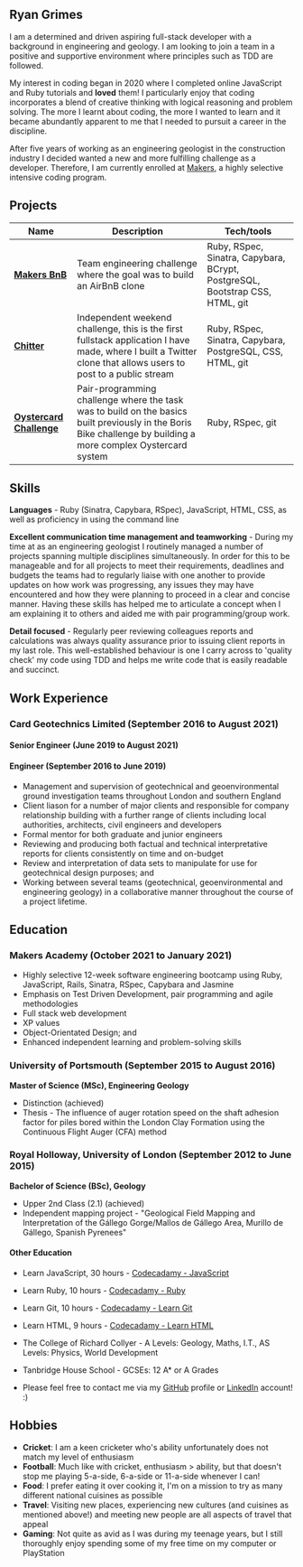 ## Ryan Grimes

I am a determined and driven aspiring full-stack developer with a background in engineering and geology. I am looking to join a team in a positive and supportive environment where principles such as TDD are followed.

My interest in coding began in 2020 where I completed online JavaScript and Ruby tutorials and **loved** them! I particularly enjoy that coding incorporates a blend of creative thinking with logical reasoning and problem solving. The more I learnt about coding, the more I wanted to learn and it became abundantly apparent to me that I needed to pursuit a career in the discipline.

After five years of working as an engineering geologist in the construction industry I decided wanted a new and more fulfilling challenge as a developer. Therefore, I am currently enrolled at [Makers](https://makers.tech/), a highly selective intensive coding program.

## Projects

| Name                         | Description       | Tech/tools        |
| ---------------------------- | ----------------- | ----------------- |
| [**Makers BnB**](https://github.com/RPGrimes/Makers_BnB) | Team engineering challenge where the goal was to build an AirBnB clone | Ruby, RSpec, Sinatra, Capybara, BCrypt, PostgreSQL, Bootstrap CSS, HTML, git  |
| [**Chitter**](https://github.com/RPGrimes/chitter-challenge) | Independent weekend challenge, this is the first fullstack application I have made, where I built a Twitter clone that allows users to post to a public stream | Ruby, RSpec, Sinatra, Capybara, PostgreSQL, CSS, HTML, git  |
| [**Oystercard Challenge**](https://github.com/RPGrimes/Oystercard) | Pair-programming challenge where the task was to build on the basics built previously in the Boris Bike challenge by building a more complex Oystercard system | Ruby, RSpec, git |


## Skills

**Languages** - Ruby (Sinatra, Capybara, RSpec), JavaScript, HTML, CSS, as well as proficiency in using the command line

**Excellent communication time management and teamworking** - During my time at as an engineering geologist I routinely managed a number of projects spanning multiple disciplines simultaneously. In order for this to be manageable and for all projects to meet their requirements, deadlines and budgets the teams had to regularly liaise with one another to provide updates on how work was progressing, any issues they may have encountered and how they were planning to proceed in a clear and concise manner. Having these skills has helped me to articulate a concept when I am explaining it to others and aided me with pair programming/group work.

**Detail focused** - Regularly peer reviewing colleagues reports and calculations was always quality assurance prior to issuing client reports in my last role. This well-established behaviour is one I carry across to 'quality check' my code using TDD and helps me write code that is easily readable and succinct.

## Work Experience

### Card Geotechnics Limited (September 2016 to August 2021)  
#### Senior Engineer (June 2019 to August 2021)
#### Engineer (September 2016 to June 2019)

- Management and supervision of geotechnical and geoenvironmental ground investigation teams throughout London and southern England
- Client liason for a number of major clients and responsible for company relationship building with a further range of clients including local authorities, architects, civil engineers and developers
- Formal mentor for both graduate and junior engineers
- Reviewing and producing both factual and technical interpretative reports for clients consistently on time and on-budget
- Review and interpretation of data sets to manipulate for use for geotechnical design purposes; and
- Working between several teams (geotechnical, geoenvironmental and engineering geology) in a collaborative manner throughout the course of a project lifetime.

## Education

### Makers Academy (October 2021 to January 2021)
- Highly selective 12-week software engineering bootcamp using Ruby, JavaScript, Rails, Sinatra, RSpec, Capybara and Jasmine
- Emphasis on Test Driven Development, pair programming and agile methodologies
- Full stack web development
- XP values
- Object-Orientated Design; and 
- Enhanced independent learning and problem-solving skills


### University of Portsmouth (September 2015 to August 2016)
**Master of Science (MSc), Engineering Geology**
- Distinction (achieved)
- Thesis - The influence of auger rotation speed on the shaft adhesion factor for piles bored within the London Clay Formation using the Continuous Flight Auger (CFA) method

### Royal Holloway, University of London (September 2012 to June 2015)
**Bachelor of Science (BSc), Geology**
- Upper 2nd Class (2.1) (achieved)
- Independent mapping project - "Geological Field Mapping and Interpretation of the Gállego Gorge/Mallos de Gállego Area, Murillo de Gállego, Spanish Pyrenees"

#### Other Education
- Learn JavaScript, 30 hours - [Codecadamy - JavaScript](https://www.codecademy.com/learn/introduction-to-javascript)
- Learn Ruby, 10 hours - [Codecadamy - Ruby](https://www.codecademy.com/learn/learn-ruby)
- Learn Git, 10 hours - [Codecadamy - Learn Git](https://www.codecademy.com/learn/learn-git)
- Learn HTML, 9 hours - [Codecadamy - Learn HTML](https://www.codecademy.com/learn/learn-html)
- The College of Richard Collyer - A Levels: Geology, Maths, I.T., AS Levels: Physics, World Development
- Tanbridge House School - GCSEs: 12 A* or A Grades

- Please feel free to contact me via my [GitHub](https://github.com/RPGrimes) profile or [LinkedIn](https://www.linkedin.com/in/ryanpgrimes/) account! :)

## Hobbies

- **Cricket**: I am a keen cricketer who's ability unfortunately does not match my level of enthusiasm
- **Football**: Much like with cricket, enthusiasm > ability, but that doesn't stop me playing 5-a-side, 6-a-side or 11-a-side whenever I can!
- **Food**: I prefer eating it over cooking it, I'm on a mission to try as many different national cuisines as possible
- **Travel**: Visiting new places, experiencing new cultures (and cuisines as mentioned above!) and meeting new people are all aspects of travel that appeal
- **Gaming**: Not quite as avid as I was during my teenage years, but I still thoroughly enjoy spending some of my free time on my computer or PlayStation
